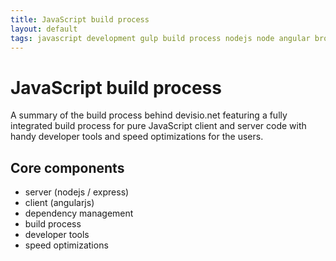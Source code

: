 ```yaml
---
title: JavaScript build process
layout: default
tags: javascript development gulp build process nodejs node angular browserify stylus livereload
---
```


# JavaScript build process

A summary of the build process behind devisio.net featuring a fully integrated build process for pure JavaScript client and server code with handy developer tools and speed optimizations for the users.

## Core components

* server (nodejs / express)
* client (angularjs)
* dependency management
* build process
* developer tools
* speed optimizations

